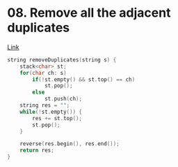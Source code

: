 # 08. Remove all the adjacent duplicates

[Link](https://leetcode.com/problems/remove-all-adjacent-duplicates-in-string/)

```cpp
string removeDuplicates(string s) {
    stack<char> st;
    for(char ch: s)
        if(!st.empty() && st.top() == ch)
            st.pop();
        else
            st.push(ch);
    string res = "";
    while(!st.empty()) {
        res += st.top();
        st.pop();
    }

    reverse(res.begin(), res.end());
    return res;
}
```
